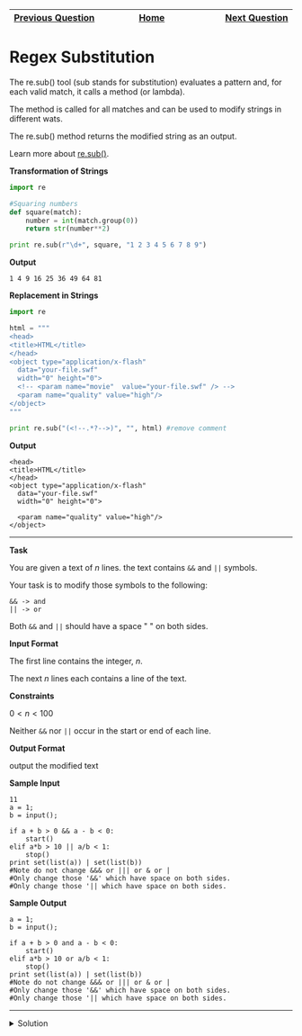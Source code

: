 | <img width=1000>[Previous Question](https://github.com/Kevin-Lago/python-hackerrank-solutions/tree/main/src/python/regex_and_parsing/re_start_and_re_end)</img> | <img width=1000>[Home](https://github.com/Kevin-Lago/python-hackerrank-solutions)</img> | <img width=1000>[Next Question](https://github.com/Kevin-Lago/python-hackerrank-solutions/tree/main/src/python/regex_and_parsing/validating_roman_numerals)</img> |
|:---|:---:|---:|

# Regex Substitution

The re.sub() tool (sub stands for substitution) evaluates a pattern and, for each valid match, it calls a method (or lambda).

The method is called for all matches and can be used to modify strings in different wats.

The re.sub() method returns the modified string as an output.

Learn more about [re.sub()]().

__Transformation of Strings__

```python
import re

#Squaring numbers
def square(match):
    number = int(match.group(0))
    return str(number**2)

print re.sub(r"\d+", square, "1 2 3 4 5 6 7 8 9")
```

__Output__

```
1 4 9 16 25 36 49 64 81
```

__Replacement in Strings__

```python
import re

html = """
<head>
<title>HTML</title>
</head>
<object type="application/x-flash" 
  data="your-file.swf" 
  width="0" height="0">
  <!-- <param name="movie"  value="your-file.swf" /> -->
  <param name="quality" value="high"/>
</object>
"""

print re.sub("(<!--.*?-->)", "", html) #remove comment
```

__Output__

```
<head>
<title>HTML</title>
</head>
<object type="application/x-flash" 
  data="your-file.swf" 
  width="0" height="0">

  <param name="quality" value="high"/>
</object>
```

---

__Task__

You are given a text of $n$ lines. the text contains ```&&``` and ```||``` symbols.

Your task is to modify those symbols to the following:

```
&& -> and
|| -> or
```

Both ```&&``` and ```||``` should have a space " " on both sides.

__Input Format__

The first line contains the integer, $n$.

The next $n$ lines each contains a line of the text.

__Constraints__

$0 < n < 100$

Neither ```&&``` nor ```||``` occur in the start or end of each line.

__Output Format__

output the modified text

__Sample Input__

```
11
a = 1;
b = input();

if a + b > 0 && a - b < 0:
    start()
elif a*b > 10 || a/b < 1:
    stop()
print set(list(a)) | set(list(b)) 
#Note do not change &&& or ||| or & or |
#Only change those '&&' which have space on both sides.
#Only change those '|| which have space on both sides.
```

__Sample Output__

```
a = 1;
b = input();

if a + b > 0 and a - b < 0:
    start()
elif a*b > 10 or a/b < 1:
    stop()
print set(list(a)) | set(list(b)) 
#Note do not change &&& or ||| or & or |
#Only change those '&&' which have space on both sides.
#Only change those '|| which have space on both sides.    
```

---

<details><summary>Solution</summary>
    
```python
import re

if __name__ == '__main__':
    n = int(input())

    for i in range(n):
        s = input()

        s = re.sub("(?<=\\s)(&&)(?=\\s)", "and", s)
        s = re.sub("(?<=\\s)(\\|\\|)(?=\\s)", "or", s)

        print(s)
```
</details>
